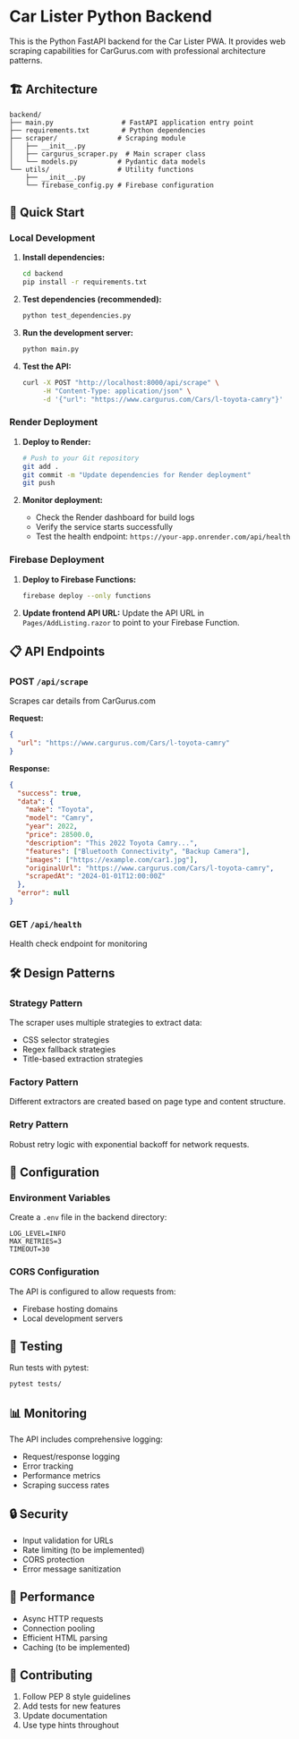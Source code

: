# Car Lister Python Backend

This is the Python FastAPI backend for the Car Lister PWA. It provides web scraping capabilities for CarGurus.com with professional architecture patterns.

## 🏗️ Architecture

```
backend/
├── main.py                 # FastAPI application entry point
├── requirements.txt        # Python dependencies
├── scraper/               # Scraping module
│   ├── __init__.py
│   ├── cargurus_scraper.py  # Main scraper class
│   └── models.py          # Pydantic data models
└── utils/                 # Utility functions
    ├── __init__.py
    └── firebase_config.py # Firebase configuration
```

## 🚀 Quick Start

### Local Development

1. **Install dependencies:**
   ```bash
   cd backend
   pip install -r requirements.txt
   ```

2. **Test dependencies (recommended):**
   ```bash
   python test_dependencies.py
   ```

3. **Run the development server:**
   ```bash
   python main.py
   ```

4. **Test the API:**
   ```bash
   curl -X POST "http://localhost:8000/api/scrape" \
        -H "Content-Type: application/json" \
        -d '{"url": "https://www.cargurus.com/Cars/l-toyota-camry"}'
   ```

### Render Deployment

1. **Deploy to Render:**
   ```bash
   # Push to your Git repository
   git add .
   git commit -m "Update dependencies for Render deployment"
   git push
   ```

2. **Monitor deployment:**
   - Check the Render dashboard for build logs
   - Verify the service starts successfully
   - Test the health endpoint: `https://your-app.onrender.com/api/health`

### Firebase Deployment

1. **Deploy to Firebase Functions:**
   ```bash
   firebase deploy --only functions
   ```

2. **Update frontend API URL:**
   Update the API URL in `Pages/AddListing.razor` to point to your Firebase Function.

## 📋 API Endpoints

### POST `/api/scrape`
Scrapes car details from CarGurus.com

**Request:**
```json
{
  "url": "https://www.cargurus.com/Cars/l-toyota-camry"
}
```

**Response:**
```json
{
  "success": true,
  "data": {
    "make": "Toyota",
    "model": "Camry",
    "year": 2022,
    "price": 28500.0,
    "description": "This 2022 Toyota Camry...",
    "features": ["Bluetooth Connectivity", "Backup Camera"],
    "images": ["https://example.com/car1.jpg"],
    "originalUrl": "https://www.cargurus.com/Cars/l-toyota-camry",
    "scrapedAt": "2024-01-01T12:00:00Z"
  },
  "error": null
}
```

### GET `/api/health`
Health check endpoint for monitoring

## 🛠️ Design Patterns

### Strategy Pattern
The scraper uses multiple strategies to extract data:
- CSS selector strategies
- Regex fallback strategies
- Title-based extraction strategies

### Factory Pattern
Different extractors are created based on page type and content structure.

### Retry Pattern
Robust retry logic with exponential backoff for network requests.

## 🔧 Configuration

### Environment Variables
Create a `.env` file in the backend directory:
```env
LOG_LEVEL=INFO
MAX_RETRIES=3
TIMEOUT=30
```

### CORS Configuration
The API is configured to allow requests from:
- Firebase hosting domains
- Local development servers

## 🧪 Testing

Run tests with pytest:
```bash
pytest tests/
```

## 📊 Monitoring

The API includes comprehensive logging:
- Request/response logging
- Error tracking
- Performance metrics
- Scraping success rates

## 🔒 Security

- Input validation for URLs
- Rate limiting (to be implemented)
- CORS protection
- Error message sanitization

## 🚀 Performance

- Async HTTP requests
- Connection pooling
- Efficient HTML parsing
- Caching (to be implemented)

## 📝 Contributing

1. Follow PEP 8 style guidelines
2. Add tests for new features
3. Update documentation
4. Use type hints throughout 